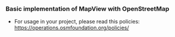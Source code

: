 ### Basic implementation of MapView with OpenStreetMap
 - For usage in your project, please read this policies: https://operations.osmfoundation.org/policies/
